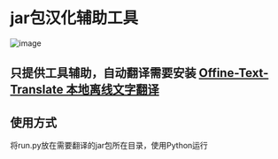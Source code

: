 # jar包汉化辅助工具
![image](https://github.com/user-attachments/assets/0ab491ef-b412-4707-a6a6-3725c90331d2)
## 只提供工具辅助，自动翻译需要安装 [Offine-Text-Translate 本地离线文字翻译](https://github.com/jianchang512/ott)
## 使用方式
将run.py放在需要翻译的jar包所在目录，使用Python运行

